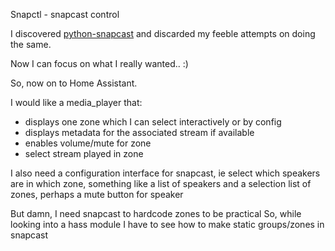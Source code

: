 Snapctl - snapcast control

I discovered [python-snapcast](https://github.com/happyleavesaoc/python-snapcast) and discarded
my feeble attempts on doing the same.

Now I can focus on what I really wanted.. :)

So, now on to Home Assistant.

I would like a media_player that:
- displays one zone which I can select interactively or by config
- displays metadata for the associated stream if available
- enables volume/mute for zone
- select stream played in zone

I also need a configuration interface for snapcast, ie select which 
speakers are in which zone, something like a list of speakers and
a selection list of zones, perhaps a mute button for speaker

But damn, I need snapcast to hardcode zones to be practical
So, while looking into a hass module I have to see how to 
make static groups/zones in snapcast
